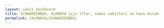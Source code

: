 ```yaml
---
layout: vakit_dashboard
title: SCHWARZENBEK, ALMANYA için iftar, namaz vakitleri ve hava durumu - ilçe/eyalet seç
permalink: /ALMANYA/SCHWARZENBEK/
---
```


<script type="text/javascript">
  var GLOBAL_COUNTRY = 'ALMANYA';
  var GLOBAL_CITY = 'SCHWARZENBEK';
  var GLOBAL_STATE = '';
  var lat = 72;
  var lon = 21;
</script>
